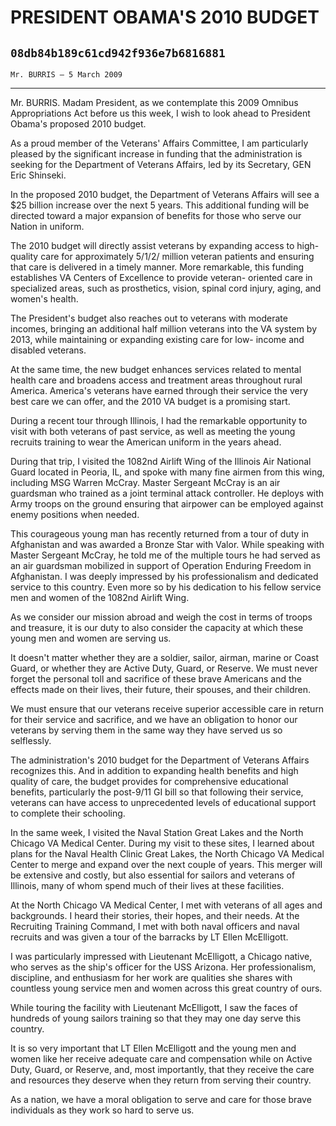 # PRESIDENT OBAMA'S 2010 BUDGET
## `08db84b189c61cd942f936e7b6816881`
`Mr. BURRIS — 5 March 2009`

---


Mr. BURRIS. Madam President, as we contemplate this 2009 Omnibus 
Appropriations Act before us this week, I wish to look ahead to 
President Obama's proposed 2010 budget.

As a proud member of the Veterans' Affairs Committee, I am 
particularly pleased by the significant increase in funding that the 
administration is seeking for the Department of Veterans Affairs, led 
by its Secretary, GEN Eric Shinseki.

In the proposed 2010 budget, the Department of Veterans Affairs will 
see a $25 billion increase over the next 5 years. This additional 
funding will be directed toward a major expansion of benefits for those 
who serve our Nation in uniform.

The 2010 budget will directly assist veterans by expanding access to 
high-quality care for approximately 5/1/2/ million veteran patients and 
ensuring that care is delivered in a timely manner. More remarkable, 
this funding establishes VA Centers of Excellence to provide veteran-
oriented care in specialized areas, such as prosthetics, vision, spinal 
cord injury, aging, and women's health.

The President's budget also reaches out to veterans with moderate 
incomes, bringing an additional half million veterans into the VA 
system by 2013, while maintaining or expanding existing care for low-
income and disabled veterans.

At the same time, the new budget enhances services related to mental 
health care and broadens access and treatment areas throughout rural 
America. America's veterans have earned through their service the very 
best care we can offer, and the 2010 VA budget is a promising start.

During a recent tour through Illinois, I had the remarkable 
opportunity to visit with both veterans of past service, as well as 
meeting the young recruits training to wear the American uniform in the 
years ahead.

During that trip, I visited the 1082nd Airlift Wing of the Illinois 
Air National Guard located in Peoria, IL, and spoke with many fine 
airmen from this wing, including MSG Warren McCray. Master Sergeant 
McCray is an air guardsman who trained as a joint terminal attack 
controller. He deploys with Army troops on the ground ensuring that 
airpower can be employed against enemy positions when needed.

This courageous young man has recently returned from a tour of duty 
in Afghanistan and was awarded a Bronze Star with Valor. While speaking 
with Master Sergeant McCray, he told me of the multiple tours he had 
served as an air guardsman mobilized in support of Operation Enduring 
Freedom in Afghanistan. I was deeply impressed by his professionalism 
and dedicated service to this country. Even more so by his dedication 
to his fellow service men and women of the 1082nd Airlift Wing.

As we consider our mission abroad and weigh the cost in terms of 
troops and treasure, it is our duty to also consider the capacity at 
which these young men and women are serving us.

It doesn't matter whether they are a soldier, sailor, airman, marine 
or Coast Guard, or whether they are Active Duty, Guard, or Reserve. We 
must never forget the personal toll and sacrifice of these brave 
Americans and the effects made on their lives, their future, their 
spouses, and their children.

We must ensure that our veterans receive superior accessible care in 
return for their service and sacrifice, and we have an obligation to 
honor our veterans by serving them in the same way they have served us 
so selflessly.

The administration's 2010 budget for the Department of Veterans 
Affairs recognizes this. And in addition to expanding health benefits 
and high quality of care, the budget provides for comprehensive 
educational benefits, particularly the post-9/11 GI bill so that 
following their service, veterans can have access to unprecedented 
levels of educational support to complete their schooling.

In the same week, I visited the Naval Station Great Lakes and the 
North Chicago VA Medical Center. During my visit to these sites, I 
learned about plans for the Naval Health Clinic Great Lakes, the North 
Chicago VA Medical Center to merge and expand over the next couple of 
years. This merger will be extensive and costly, but also essential for 
sailors and veterans of Illinois, many of whom spend much of their 
lives at these facilities.

At the North Chicago VA Medical Center, I met with veterans of all 
ages and backgrounds. I heard their stories, their hopes, and their 
needs. At the Recruiting Training Command, I met with both naval 
officers and naval recruits and was given a tour of the barracks by LT 
Ellen McElligott.

I was particularly impressed with Lieutenant McElligott, a Chicago 
native, who serves as the ship's officer for the USS Arizona. Her 
professionalism, discipline, and enthusiasm for her work are qualities 
she shares with countless young service men and women across this great 
country of ours.

While touring the facility with Lieutenant McElligott, I saw the 
faces of hundreds of young sailors training so that they may one day 
serve this country.

It is so very important that LT Ellen McElligott and the young men 
and women like her receive adequate care and compensation while on 
Active Duty, Guard, or Reserve, and, most importantly, that they 
receive the care and resources they deserve when they return from 
serving their country.

As a nation, we have a moral obligation to serve and care for those 
brave individuals as they work so hard to serve us.
